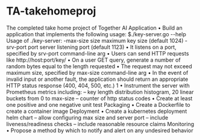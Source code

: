 # TA-takehomeproj
The completed take home project of Together AI
Application
• Build an application that implements the following usage:
     $./key-server.go --help
     Usage of ./key-server:
       -max-size size
         maximum key size (default 1024)
       -srv-port port
         server listening port (default 1123)
• It listens on a port, specified by srv-port command-line arg
• Users can send HTTP requests like http://host:port/key/<length>
• On a user GET query, generate a number of random bytes equal to the length requested
• The request may not exceed maximum size, specified by max-size command-line arg
• In the event of invalid input or another fault, the application should return an appropriate HTTP status response (400, 404, 500, etc.)
1
 • Instrument the server with Prometheus metrics including:
– key length distribution histogram, 20 linear buckets from 0 to max-size
– counter of http status codes
• Create at least one positive and one negative unit test
Packaging
• Create a Dockerfile to create a container image
Deployment
• Create a kubernetes deployment helm chart
– allow configuring max size and server port – include liveness/readiness checks
– include reasonable resource claims
Monitoring
• Propose a method by which to notify and alert on any undesired behavior
